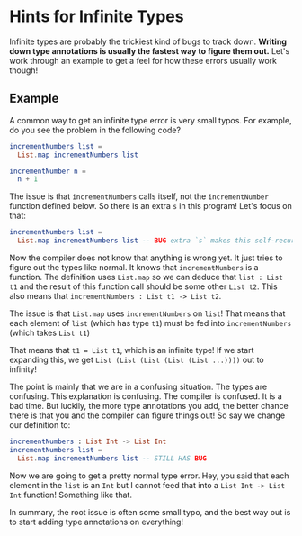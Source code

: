 
# Hints for Infinite Types

Infinite types are probably the trickiest kind of bugs to track down. **Writing down type annotations is usually the fastest way to figure them out.** Let's work through an example to get a feel for how these errors usually work though!


## Example

A common way to get an infinite type error is very small typos. For example, do you see the problem in the following code?

```elm
incrementNumbers list =
  List.map incrementNumbers list

incrementNumber n =
  n + 1
```

The issue is that `incrementNumbers` calls itself, not the `incrementNumber` function defined below. So there is an extra `s` in this program! Let's focus on that:

```elm
incrementNumbers list =
  List.map incrementNumbers list -- BUG extra `s` makes this self-recursive
```

Now the compiler does not know that anything is wrong yet. It just tries to figure out the types like normal. It knows that `incrementNumbers` is a function. The definition uses `List.map` so we can deduce that `list : List t1` and the result of this function call should be some other `List t2`. This also means that `incrementNumbers : List t1 -> List t2`.

The issue is that `List.map` uses `incrementNumbers` on `list`! That means that each element of `list` (which has type `t1`) must be fed into `incrementNumbers` (which takes `List t1`)

That means that `t1 = List t1`, which is an infinite type! If we start expanding this, we get `List (List (List (List (List ...))))` out to infinity!

The point is mainly that we are in a confusing situation. The types are confusing. This explanation is confusing. The compiler is confused. It is a bad time. But luckily, the more type annotations you add, the better chance there is that you and the compiler can figure things out! So say we change our definition to:

```elm
incrementNumbers : List Int -> List Int
incrementNumbers list =
  List.map incrementNumbers list -- STILL HAS BUG
```

Now we are going to get a pretty normal type error. Hey, you said that each element in the `list` is an `Int` but I cannot feed that into a `List Int -> List Int` function! Something like that.

In summary, the root issue is often some small typo, and the best way out is to start adding type annotations on everything!
